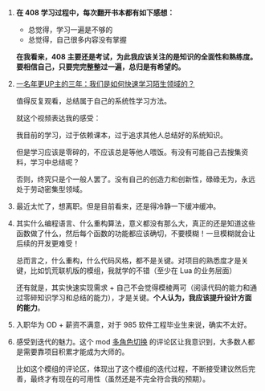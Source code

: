1. **在 408 学习过程中，每次翻开书本都有如下感想：**
   - 总觉得，学习一遍是不够的
   - 总觉得，自己很多内容没有掌握

   **在我看来，408 主要还是考试，为此我应该关注的是知识的全面性和熟练度。要相信自己，只要完完整整过一遍，总归是有希望的。**


2. [一名年更UP主的三年：我们是如何快速学习陌生领域的？](https://www.bilibili.com/video/BV1QnGhzpEfF)

   值得反复观看，总结属于自己的系统性学习方法。

   就这个视频表达我的感受：

   我目前的学习，过于依赖课本，过于追求其他人总结好的系统知识。

   但是学习应该是零碎的，不应该总是等他人喂饭。有没有可能自己去搜集资料，学习中总结呢？

   否则，终究只是个一般人罢了。没有自己的创造力和创新性，碌碌无为，永远处于劳动密集型领域。


3. 最近太忙了，想离职。但是目前看来，还是得冷静一下缓冲缓冲。
4. 其实什么编程语言、什么重构算法，意义都没有那么大，真正的还是知道这些函数做了什么，然后每个函数的功能都应该确切，不要模糊！一旦模糊就会让后续的开发更难受！
   
   总而言之，什么重构，什么代码风格，都不是关键。对项目的熟悉度才是关键，比如饥荒联机版的模组，我就学的不错（至少在 Lua 的业务层面）

   还有就是，其实快速实现需求 + 自己不会觉得模棱两可（阅读代码的能力和通过零碎知识学习和总结的能力），才是关键。**个人认为，我应该提升设计方面的能力**。
5. 入职华为 OD + 薪资不满意，对于 985 软件工程毕业生来说，确实不太好。
6. 感受到迭代的魅力。这个 mod [多角色切换](https://steamcommunity.com/sharedfiles/filedetails/?id=2744733876) 的评论区让我意识到，大多数人都是需要靠项目积累才能成为大师的。

   比如这个模组的评论区，体现出了这个模组的迭代过程，不断接受建议然后完善，最终才有现在的可用性（虽然还是不完全符合我的预期）。
